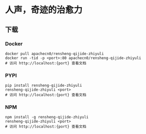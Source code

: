 # 人声，奇迹的治愈力

## 下载

### Docker

```
docker pull apachecn0/rensheng-qijide-zhiyuli
docker run -tid -p <port>:80 apachecn0/rensheng-qijide-zhiyuli
# 访问 http://localhost:{port} 查看文档
```

### PYPI

```
pip install rensheng-qijide-zhiyuli
rensheng-qijide-zhiyuli <port>
# 访问 http://localhost:{port} 查看文档
```

### NPM

```
npm install -g rensheng-qijide-zhiyuli
rensheng-qijide-zhiyuli <port>
# 访问 http://localhost:{port} 查看文档
```
